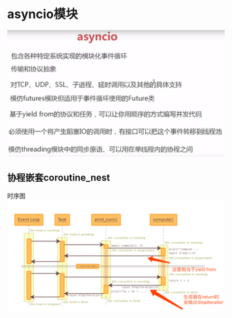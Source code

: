 # asyncio模块

![](./asyncio_application.jpg)


## 协程嵌套coroutine_nest
时序图 
![](./coroutine_nest.jpg)


